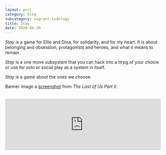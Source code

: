 ```yaml
---
layout: post
category: blog
subcategory: vagrant-ludology
title: Stay
date: 2020-06-30
---
```


*Stay* is a game for Ellie and Dina, for solidarity, and for my heart. It is about belonging and obsession, protagonists and heroes, and what it means to remain.

*Stay* is a one move subsystem that you can hack into a ttrpg of your choice or use for solo or social play as a system in itself.

*Stay* is a game about the ones we choose.

Banner image a [screenshot](https://twitter.com/la_villanellee/status/1276555752132337667/photo/1) from *The Last of Us Part II*.

<br>

<iframe src="https://itch.io/embed/684496?linkback=true&amp;link_color=245FF1" width="100%" height="167" frameborder="0"><a href="https://vagrantludology.itch.io/stay">Stay by vagrant ludology</a></iframe>
